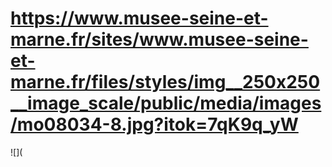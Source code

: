 # https://www.musee-seine-et-marne.fr/sites/www.musee-seine-et-marne.fr/files/styles/img__250x250__image_scale/public/media/images/mo08034-8.jpg?itok=7qK9q_yW

![](

